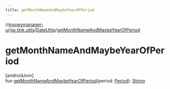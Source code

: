 ```yaml
---
title: getMonthNameAndMaybeYearOfPeriod
---
```

//[moneymanager-ui](../../../index.html)/[se.tink.utils](../index.html)/[DateUtils](index.html)/[getMonthNameAndMaybeYearOfPeriod](get-month-name-and-maybe-year-of-period.html)



# getMonthNameAndMaybeYearOfPeriod



[androidJvm]\
fun [getMonthNameAndMaybeYearOfPeriod](get-month-name-and-maybe-year-of-period.html)(period: [Period](../../com.tink.model.time/-period/index.html)): [String](https://kotlinlang.org/api/latest/jvm/stdlib/kotlin/-string/index.html)




